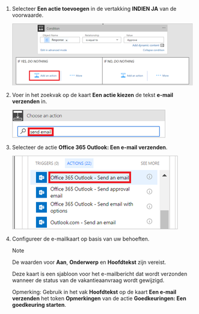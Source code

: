 1. Selecteer **Een actie toevoegen** in de vertakking **INDIEN JA** van de voorwaarde.
   
    ![nieuwe stap toevoegen](media/modern-approvals/add-action-after-condition.png)
2. Voer in het zoekvak op de kaart **Een actie kiezen** de tekst **e-mail verzenden** in.
   
    ![zoeken naar e-mailacties](media/modern-approvals/search-send-email-yes.png)
3. Selecteer de actie **Office 365 Outlook: Een e-mail verzenden**.
   
    ![actie voor e-mail verzenden selecteren](media/modern-approvals/select-send-email-yes.png)
4. Configureer de e-mailkaart op basis van uw behoeften.
   
     >[!NOTE]
     > De waarden voor **Aan**, **Onderwerp** en **Hoofdtekst** zijn vereist.
     >
     >
   
     Deze kaart is een sjabloon voor het e-mailbericht dat wordt verzonden wanneer de status van de vakantieaanvraag wordt gewijzigd.
   
     Opmerking: Gebruik in het vak **Hoofdtekst** op de kaart **Een e-mail verzenden** het token **Opmerkingen** van de actie **Goedkeuringen: Een goedkeuring starten**.

